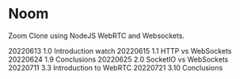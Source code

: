 # Noom

Zoom Clone using NodeJS WebRTC and Websockets.

20220613 1.0 Introduction watch
20220615 1.1 HTTP vs WebSockets
20220624 1.9 Conclusions
20220625 2.0 SocketIO vs WebSockets
20220711 3.3 Introduction to WebRTC
20220721 3.10 Conclusions